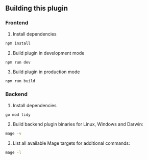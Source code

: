 ## Building this plugin

### Frontend

1. Install dependencies

```sh
npm install
```

2. Build plugin in development mode

```sh
npm run dev
```

3. Build plugin in production mode

```sh
npm run build
```

### Backend

1. Install dependencies

```sh
go mod tidy
```

2. Build backend plugin binaries for Linux, Windows and Darwin:

```sh
mage -v
```

3. List all available Mage targets for additional commands:

```sh
mage -l
```
